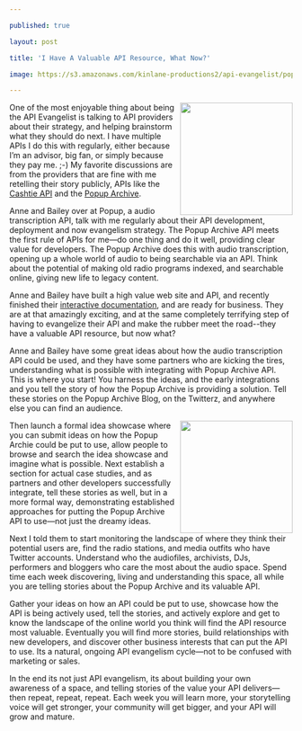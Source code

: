 ---
published: true
layout: post
title: 'I Have A Valuable API Resource, What Now?'
image: https://s3.amazonaws.com/kinlane-productions2/api-evangelist/pop-up-archive/pop-up-archive-logo.png
---

<p><a title="Pop Up Archive" href="https://www.popuparchive.org/" target="_blank"><img class="c1" src="https://s3.amazonaws.com/kinlane-productions2/api-evangelist/pop-up-archive/pop-up-archive-logo.png" alt="" width="200" align="right" /></a>
<p>One of the most enjoyable thing about being the API Evangelist is talking to API providers about their strategy, and helping brainstorm what they should do next. I have multiple APIs I do this with regularly, either because I&rsquo;m an advisor, big fan, or simply because they pay me. ;-) My favorite discussions are from the providers that are fine with me retelling their story publicly, APIs like the <a href="https://www.cashtie.com/">Cashtie API</a> and the <a href="https://popuparchive.com/">Popup Archive</a>.
<p>Anne and Bailey over at Popup, a audio transcription API, talk with me regularly about their API development, deployment and now evangelism strategy. The Popup Archive API meets the first rule of APIs for me&mdash;do one thing and do it well, providing clear value for developers. The Popup Archive does this with audio transcription, opening up a whole world of audio to being searchable via an API. Think about the potential of making old radio programs indexed, and searchable online, giving new life to legacy content.
<p>Anne and Bailey have built a high value web site and API, and recently finished their <a href="https://developer.popuparchive.com/">interactive documentation</a>, and are ready for business. They are at that amazingly exciting, and at the same completely terrifying step of having to evangelize their API and make the rubber meet the road--they have a valuable API resource, but now what?
<p>Anne and Bailey have some great ideas about how the audio transcription API could be used, and they have some partners who are kicking the tires, understanding what is possible with integrating with Popup Archive API. This is where you start! You harness the ideas, and the early integrations and you tell the story of how the Popup Archive is providing a solution. Tell these stories on the Popup Archive Blog, on the Twitterz, and anywhere else you can find an audience.
<p><a title="Pop Up Archive" href="https://www.popuparchive.org/" target="_blank"><img class="c1" src="https://s3.amazonaws.com/kinlane-productions2/api-evangelist/pop-up-archive/old%2Btime%2Bradio.jpg" alt="" width="200" align="right" /></a>
<p>Then launch a formal idea showcase where you can submit ideas on how the Popup Archie could be put to use, allow people to browse and search the idea showcase and imagine what is possible. Next establish a section for actual case studies, and as partners and other developers successfully integrate, tell these stories as well, but in a more formal way, demonstrating established approaches for putting the Popup Archive API to use&mdash;not just the dreamy ideas.&nbsp;
<p>Next I told them to start monitoring the landscape of where they think their potential users are, find the radio stations, and media outfits who have Twitter accounts. Understand who the audiofiles, archivists, DJs, performers and bloggers who care the most about the audio space. Spend time each week discovering, living and understanding this space, all while you are telling stories about the Popup Archive and its valuable API.
<p>Gather your ideas on how an API could be put to use, showcase how the API is being actively used, tell the stories, and actively explore and get to know the landscape of the online world you think will find the API resource most valuable. Eventually you will find more stories, build relationships with new developers, and discover other business interests that can put the API to use. Its a natural, ongoing API evangelism cycle&mdash;not to be confused with marketing or sales.
<p>In the end its not just API evangelism, its about building your own awareness of a space, and telling stories of the value your API delivers&mdash;then repeat, repeat, repeat. Each week you will learn more, your storytelling voice will get stronger, your community will get bigger, and your API will grow and mature.

